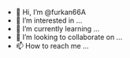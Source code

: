 - 👋 Hi, I’m @furkan66A
- 👀 I’m interested in ...
- 🌱 I’m currently learning ...
- 💞️ I’m looking to collaborate on ...
- 📫 How to reach me ...

<!---
furkan66A/furkan66A is a ✨ special ✨ repository because its `README.md` (this file) appears on your GitHub profile.
You can click the Preview link to take a look at your changes.
--->
